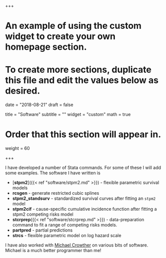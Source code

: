 +++
# An example of using the custom widget to create your own homepage section.
# To create more sections, duplicate this file and edit the values below as desired.

date = "2018-08-21"
draft = false

title = "Software"
subtitle = ""
widget = "custom"
math = true
# Order that this section will appear in.
weight = 60

+++

I have developed a number of Stata commands. For some of these I will add some examples. The software I have written is

- [**stpm2**]({{< ref "software/stpm2.md" >}}) - flexible parametric survival models
- **rcsgen** - generate restricted cubic splines
- **stpm2_standsurv** - standardized survival curves after fitting an `stpm2` model
- **stpm2cif** - cause-specific cumulative incidence function after fitting a stpm2 competing risks model
- **stcrprep**({{< ref "software/stcrprep.md" >}}) - data-preparation command to fit a range of competing risks models.
- **partpred** - partial predictions
- **strcs** - flexible parametric model on log hazard scale

I have also worked with [Michael Crowther](http://www.mjcrowther.co.uk/#software) on various bits of software. Michael is a much better programmer than me!